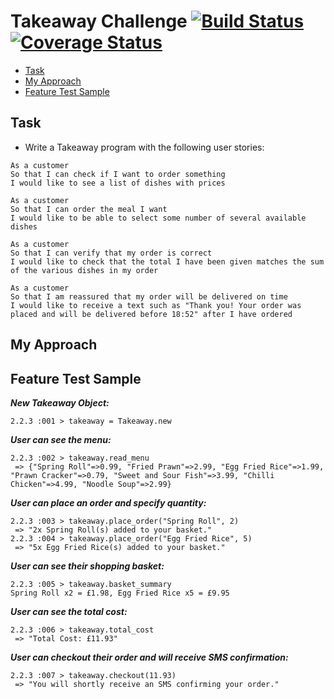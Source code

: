 Takeaway Challenge [![Build Status](https://travis-ci.org/hsheikhm/takeaway-challenge.svg?branch=master)](https://travis-ci.org/hsheikhm/takeaway-challenge) [![Coverage Status](https://coveralls.io/repos/hsheikhm/takeaway-challenge/badge.svg?branch=master&service=github)](https://coveralls.io/github/hsheikhm/takeaway-challenge?branch=master)
==================

* [Task](#task)
* [My Approach](#my-approach)
* [Feature Test Sample](#feature-test-sample)

Task
-----
* Write a Takeaway program with the following user stories:

```
As a customer
So that I can check if I want to order something
I would like to see a list of dishes with prices

As a customer
So that I can order the meal I want
I would like to be able to select some number of several available dishes

As a customer
So that I can verify that my order is correct
I would like to check that the total I have been given matches the sum of the various dishes in my order

As a customer
So that I am reassured that my order will be delivered on time
I would like to receive a text such as "Thank you! Your order was placed and will be delivered before 18:52" after I have ordered
```

My Approach
------------




Feature Test Sample
--------------------
***New Takeaway Object:***
```
2.2.3 :001 > takeaway = Takeaway.new
```
***User can see the menu:***
```
2.2.3 :002 > takeaway.read_menu
 => {"Spring Roll"=>0.99, "Fried Prawn"=>2.99, "Egg Fried Rice"=>1.99, "Prawn Cracker"=>0.79, "Sweet and Sour Fish"=>3.99, "Chilli Chicken"=>4.99, "Noodle Soup"=>2.99}
```
***User can place an order and specify quantity:***
```
2.2.3 :003 > takeaway.place_order("Spring Roll", 2)
 => "2x Spring Roll(s) added to your basket."
2.2.3 :004 > takeaway.place_order("Egg Fried Rice", 5)
 => "5x Egg Fried Rice(s) added to your basket."
```
***User can see their shopping basket:***
```
2.2.3 :005 > takeaway.basket_summary
Spring Roll x2 = £1.98, Egg Fried Rice x5 = £9.95
```
***User can see the total cost:***
```
2.2.3 :006 > takeaway.total_cost
 => "Total Cost: £11.93"
```
***User can checkout their order and will receive SMS confirmation:***
```
2.2.3 :007 > takeaway.checkout(11.93)
 => "You will shortly receive an SMS confirming your order."
```
